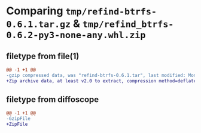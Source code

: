 # Comparing `tmp/refind-btrfs-0.6.1.tar.gz` & `tmp/refind_btrfs-0.6.2-py3-none-any.whl.zip`

## filetype from file(1)

```diff
@@ -1 +1 @@
-gzip compressed data, was "refind-btrfs-0.6.1.tar", last modified: Mon Nov 20 20:50:30 2023, max compression
+Zip archive data, at least v2.0 to extract, compression method=deflate
```

## filetype from diffoscope

```diff
@@ -1 +1 @@
-GzipFile
+ZipFile
```

